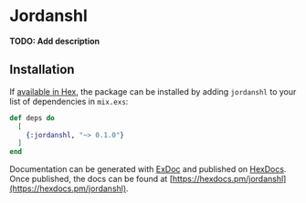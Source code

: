 # Jordanshl

**TODO: Add description**

## Installation

If [available in Hex](https://hex.pm/docs/publish), the package can be installed
by adding `jordanshl` to your list of dependencies in `mix.exs`:

```elixir
def deps do
  [
    {:jordanshl, "~> 0.1.0"}
  ]
end
```

Documentation can be generated with [ExDoc](https://github.com/elixir-lang/ex_doc)
and published on [HexDocs](https://hexdocs.pm). Once published, the docs can
be found at [https://hexdocs.pm/jordanshl](https://hexdocs.pm/jordanshl).

